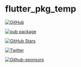 # flutter_pkg_temp

[![GitHub](https://img.shields.io/github/license/normidar/flutter_pkg_temp.svg)](https://github.com/normidar/flutter_pkg_temp/blob/main/LICENSE)

[![pub package](https://img.shields.io/pub/v/flutter_pkg_temp.svg)](https://pub.dartlang.org/packages/flutter_pkg_temp)

[![GitHub Stars](https://img.shields.io/github/stars/normidar/flutter_pkg_temp.svg)](https://github.com/normidar/flutter_pkg_temp/stargazers)

[![Twitter](https://img.shields.io/twitter/url/https/twitter.com/normidar.svg?style=social&label=Follow%20%40normidar)](https://twitter.com/normidar)

[![Github-sponsors](https://img.shields.io/badge/sponsor-30363D?logo=GitHub-Sponsors&logoColor=#EA4AAA)](https://github.com/sponsors/normidar)
